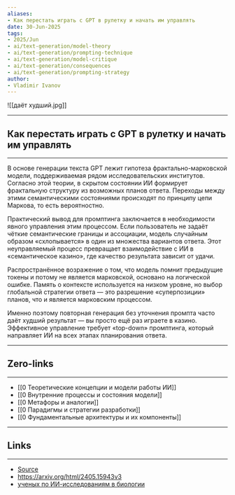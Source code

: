 ```yaml
---
aliases: 
- Как перестать играть с GPT в рулетку и начать им управлять 
date: 30-Jun-2025
tags:
- 2025/Jun
- ai/text-generation/model-theory
- ai/text-generation/prompting-technique
- ai/text-generation/model-critique
- ai/text-generation/consequences
- ai/text-generation/prompting-strategy
author:
- Vladimir Ivanov
---
```

![[даёт худший.jpg]]

-----
##  Как перестать играть с GPT в рулетку и начать им управлять 
-----
В основе генерации текста GPT лежит гипотеза фрактально-марковской модели, поддерживаемая рядом исследовательских институтов. Согласно этой теории, в скрытом состоянии ИИ формирует фрактальную структуру из возможных планов ответа. Переходы между этими семантическими состояниями происходят по принципу цепи Маркова, то есть вероятностно.

Практический вывод для промптинга заключается в необходимости явного управления этим процессом. Если пользователь не задаёт чёткие семантические границы и ассоциации, модель случайным образом «схлопывается» в один из множества вариантов ответа. Этот неуправляемый процесс превращает взаимодействие с ИИ в «семантическое казино», где качество результата зависит от удачи.

Распространённое возражение о том, что модель помнит предыдущие токены и потому не является марковской, основано на логической ошибке. Память о контексте используется на низком уровне, но выбор глобальной стратегии ответа — это разрешение «суперпозиции» планов, что и является марковским процессом. 

Именно поэтому повторная генерация без уточнения промпта часто даёт худший результат — вы просто ещё раз играете в казино. Эффективное управление требует «top-down» промптинга, который направляет ИИ на всех этапах планирования ответа.

---
## Zero-links
---
- [[0 Теоретические концепции и модели работы ИИ]]
- [[0 Внутренние процессы и состояния модели]]
- [[0 Метафоры и аналогии]]
- [[0 Парадигмы и стратегии разработки]]
- [[0 Фундаментальные архитектуры и их компоненты]]

---
## Links
---
- [Source](https://t.me/turboproject/1782)
- https://arxiv.org/html/2405.15943v3
-  [ученых по ИИ-исследованиям в биологии](https://pibbss.ai)